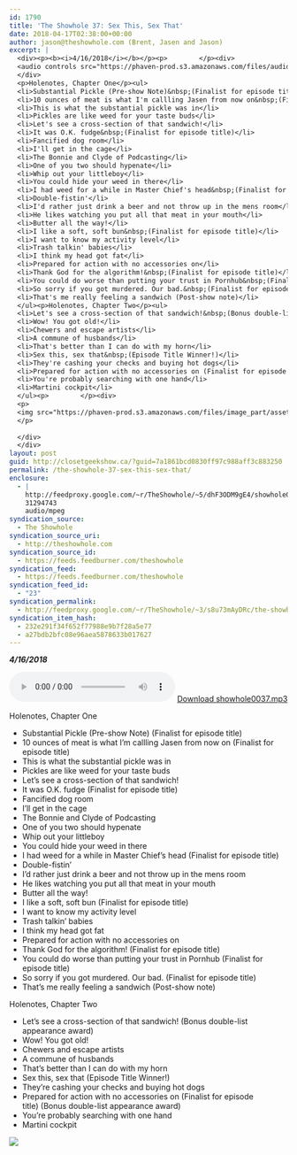 ```yaml
---
id: 1790
title: 'The Showhole 37: Sex This, Sex That'
date: 2018-04-17T02:38:00+00:00
author: jason@theshowhole.com (Brent, Jasen and Jason)
excerpt: |
  <div><p><b><i>4/16/2018</i></b></p><p>        </p><div>
  <audio controls src="https://phaven-prod.s3.amazonaws.com/files/audio_part/asset/2060933/2RqzTGrUPIZc4OVcw0ZWfjIAn7Y/showhole0037.mp3"></audio> <a href="https://phaven-prod.s3.amazonaws.com/files/audio_part/asset/2060933/2RqzTGrUPIZc4OVcw0ZWfjIAn7Y/showhole0037.mp3">Download showhole0037.mp3</a>
  </div>
  <p>Holenotes, Chapter One</p><ul>
  <li>Substantial Pickle (Pre-show Note)&nbsp;(Finalist for episode title)</li>
  <li>10 ounces of meat is what I'm callling Jasen from now on&nbsp;(Finalist for episode title)</li>
  <li>This is what the substantial pickle was in</li>
  <li>Pickles are like weed for your taste buds</li>
  <li>Let's see a cross-section of that sandwich!</li>
  <li>It was O.K. fudge&nbsp;(Finalist for episode title)</li>
  <li>Fancified dog room</li>
  <li>I'll get in the cage</li>
  <li>The Bonnie and Clyde of Podcasting</li>
  <li>One of you two should hypenate</li>
  <li>Whip out your littleboy</li>
  <li>You could hide your weed in there</li>
  <li>I had weed for a while in Master Chief's head&nbsp;(Finalist for episode title)</li>
  <li>Double-fistin'</li>
  <li>I'd rather just drink a beer and not throw up in the mens room</li>
  <li>He likes watching you put all that meat in your mouth</li>
  <li>Butter all the way!</li>
  <li>I like a soft, soft bun&nbsp;(Finalist for episode title)</li>
  <li>I want to know my activity level</li>
  <li>Trash talkin' babies</li>
  <li>I think my head got fat</li>
  <li>Prepared for action with no accessories on</li>
  <li>Thank God for the algorithm!&nbsp;(Finalist for episode title)</li>
  <li>You could do worse than putting your trust in Pornhub&nbsp;(Finalist for episode title)</li>
  <li>So sorry if you got murdered. Our bad.&nbsp;(Finalist for episode title)</li>
  <li>That's me really feeling a sandwich (Post-show note)</li>
  </ul><p>Holenotes, Chapter Two</p><ul>
  <li>Let's see a cross-section of that sandwich!&nbsp;(Bonus double-list appearance award)</li>
  <li>Wow! You got old!</li>
  <li>Chewers and escape artists</li>
  <li>A commune of husbands</li>
  <li>That's better than I can do with my horn</li>
  <li>Sex this, sex that&nbsp;(Episode Title Winner!)</li>
  <li>They're cashing your checks and buying hot dogs</li>
  <li>Prepared for action with no accessories on (Finalist for episode title)&nbsp;(Bonus double-list appearance award)</li>
  <li>You're probably searching with one hand</li>
  <li>Martini cockpit</li>
  </ul><p>        </p><div>
  <p>
  <img src="https://phaven-prod.s3.amazonaws.com/files/image_part/asset/2060934/UpTlZv137daye1-oYH1U5ZPj27U/medium_showhole37art.jpg">
  </p>
  
  </div>
  </div>
layout: post
guid: http://closetgeekshow.ca/?guid=7a1861bcd0830ff97c988aff3c883250
permalink: /the-showhole-37-sex-this-sex-that/
enclosure:
  - |
    http://feedproxy.google.com/~r/TheShowhole/~5/dhF3ODM9gE4/showhole0037.mp3
    31294743
    audio/mpeg
syndication_source:
  - The Showhole
syndication_source_uri:
  - http://theshowhole.com
syndication_source_id:
  - https://feeds.feedburner.com/theshowhole
syndication_feed:
  - https://feeds.feedburner.com/theshowhole
syndication_feed_id:
  - "23"
syndication_permalink:
  - http://feedproxy.google.com/~r/TheShowhole/~3/s8u73mAyDRc/the-showhole-37-sex-this-sex-that
syndication_item_hash:
  - 232e291f34f652f77988e9b7f28a5e77
  - a27bdb2bfc08e96aea5878633b017627
---
```

<div class="posthaven-post-body">
  <p>
    <b><i>4/16/2018</i></b>
  </p>
  
  <p>
    <div class="posthaven-file posthaven-file-audio posthaven-file-state-processed" id="posthaven_audio_2060933" >
      <audio controls src="https://phaven-prod.s3.amazonaws.com/files/audio_part/asset/2060933/2RqzTGrUPIZc4OVcw0ZWfjIAn7Y/showhole0037.mp3" type="audio/mpeg"></audio> <a class="posthaven-file-download" download href="https://phaven-prod.s3.amazonaws.com/files/audio_part/asset/2060933/2RqzTGrUPIZc4OVcw0ZWfjIAn7Y/showhole0037.mp3">Download showhole0037.mp3</a>
    </div>
  </p>
  
  <p>
    Holenotes, Chapter One
  </p>
  
  <ul>
    <li>
      Substantial Pickle (Pre-show Note) (Finalist for episode title)
    </li>
    <li>
      10 ounces of meat is what I&#8217;m callling Jasen from now on (Finalist for episode title)
    </li>
    <li>
      This is what the substantial pickle was in
    </li>
    <li>
      Pickles are like weed for your taste buds
    </li>
    <li>
      Let&#8217;s see a cross-section of that sandwich!
    </li>
    <li>
      It was O.K. fudge (Finalist for episode title)
    </li>
    <li>
      Fancified dog room
    </li>
    <li>
      I&#8217;ll get in the cage
    </li>
    <li>
      The Bonnie and Clyde of Podcasting
    </li>
    <li>
      One of you two should hypenate
    </li>
    <li>
      Whip out your littleboy
    </li>
    <li>
      You could hide your weed in there
    </li>
    <li>
      I had weed for a while in Master Chief&#8217;s head (Finalist for episode title)
    </li>
    <li>
      Double-fistin&#8217;
    </li>
    <li>
      I&#8217;d rather just drink a beer and not throw up in the mens room
    </li>
    <li>
      He likes watching you put all that meat in your mouth
    </li>
    <li>
      Butter all the way!
    </li>
    <li>
      I like a soft, soft bun (Finalist for episode title)
    </li>
    <li>
      I want to know my activity level
    </li>
    <li>
      Trash talkin&#8217; babies
    </li>
    <li>
      I think my head got fat
    </li>
    <li>
      Prepared for action with no accessories on
    </li>
    <li>
      Thank God for the algorithm! (Finalist for episode title)
    </li>
    <li>
      You could do worse than putting your trust in Pornhub (Finalist for episode title)
    </li>
    <li>
      So sorry if you got murdered. Our bad. (Finalist for episode title)
    </li>
    <li>
      That&#8217;s me really feeling a sandwich (Post-show note)
    </li>
  </ul>
  
  <p>
    Holenotes, Chapter Two
  </p>
  
  <ul>
    <li>
      Let&#8217;s see a cross-section of that sandwich! (Bonus double-list appearance award)
    </li>
    <li>
      Wow! You got old!
    </li>
    <li>
      Chewers and escape artists
    </li>
    <li>
      A commune of husbands
    </li>
    <li>
      That&#8217;s better than I can do with my horn
    </li>
    <li>
      Sex this, sex that (Episode Title Winner!)
    </li>
    <li>
      They&#8217;re cashing your checks and buying hot dogs
    </li>
    <li>
      Prepared for action with no accessories on (Finalist for episode title) (Bonus double-list appearance award)
    </li>
    <li>
      You&#8217;re probably searching with one hand
    </li>
    <li>
      Martini cockpit
    </li>
  </ul>
  
  <div class="posthaven-gallery" id="posthaven_gallery[1283534]">
    <p class="posthaven-file posthaven-file-image posthaven-file-state-processed">
      <img class="posthaven-gallery-image" src="https://phaven-prod.s3.amazonaws.com/files/image_part/asset/2060934/UpTlZv137daye1-oYH1U5ZPj27U/medium_showhole37art.jpg" data-posthaven-state='processed'
data-medium-src='https://phaven-prod.s3.amazonaws.com/files/image_part/asset/2060934/UpTlZv137daye1-oYH1U5ZPj27U/medium_showhole37art.jpg'
data-medium-width='394'
data-medium-height='227'
data-large-src='https://phaven-prod.s3.amazonaws.com/files/image_part/asset/2060934/UpTlZv137daye1-oYH1U5ZPj27U/large_showhole37art.jpg'
data-large-width='394'
data-large-height='227'
data-thumb-src='https://phaven-prod.s3.amazonaws.com/files/image_part/asset/2060934/UpTlZv137daye1-oYH1U5ZPj27U/thumb_showhole37art.jpg'
data-thumb-width='200'
data-thumb-height='200'
data-xlarge-src='https://phaven-prod.s3.amazonaws.com/files/image_part/asset/2060934/UpTlZv137daye1-oYH1U5ZPj27U/xlarge_showhole37art.jpg'
data-xlarge-width='394'
data-xlarge-height='227'
data-orig-src='https://phaven-prod.s3.amazonaws.com/files/image_part/asset/2060934/UpTlZv137daye1-oYH1U5ZPj27U/showhole37art.jpg'
data-orig-width='394'
data-orig-height='227'
data-posthaven-id='2060934' />
    </p></p>
  </div></p>
</div>